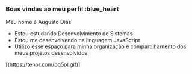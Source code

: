 ### Boas vindas ao meu perfil :blue_heart

Meu nome é Augusto Dias

- Estou estudando Desenvolvimento de Sistemas
- Estou me desenvolvendo na linguagem JavaScript
- Utilizo esse espaço para minha organização e compartilhamento dos meus projetos desenvolvidos

[(https://tenor.com/bq5pl.gif)]
